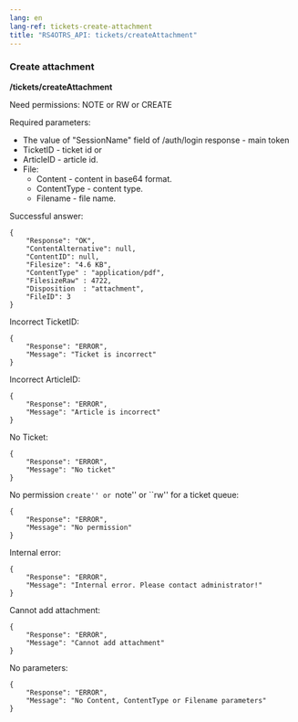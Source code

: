 ```yaml
---
lang: en
lang-ref: tickets-create-attachment
title: "RS4OTRS_API: tickets/createAttachment"
---
```


### Create attachment

**/tickets/createAttachment**

Need permissions: NOTE or RW or CREATE

Required parameters:

- The value of "SessionName" field of /auth/login response - main token
- TicketID - ticket id or
- ArticleID - article id.
- File:
  - Content - content in base64 format.
  - ContentType - content type.
  - Filename - file name.

Successful answer:

```
{
    "Response": "OK",
    "ContentAlternative": null,
    "ContentID": null,
    "Filesize": "4.6 KB",
    "ContentType" : "application/pdf",
    "FilesizeRaw" : 4722,
    "Disposition  : "attachment",
    "FileID": 3
}
```

Incorrect TicketID:

```
{
    "Response": "ERROR",
    "Message": "Ticket is incorrect"
}
```

Incorrect ArticleID:

```
{
    "Response": "ERROR",
    "Message": "Article is incorrect"
}
```

No Ticket:

```
{
    "Response": "ERROR",
    "Message": "No ticket"
}
```

No permission ``create'' or ``note'' or ``rw'' for a ticket queue:

```
{
    "Response": "ERROR",
    "Message": "No permission"
}
```

Internal error:

```
{
    "Response": "ERROR",
    "Message": "Internal error. Please contact administrator!"
}
```

Cannot add attachment:

```
{
    "Response": "ERROR",
    "Message": "Cannot add attachment"
}
```

No parameters:

```
{
    "Response": "ERROR",
    "Message": "No Content, ContentType or Filename parameters"
}
```
